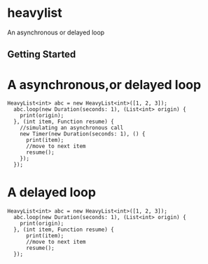 # heavylist

An asynchronous or delayed loop

## Getting Started

# A asynchronous,or delayed loop
    HeavyList<int> abc = new HeavyList<int>([1, 2, 3]);
      abc.loop(new Duration(seconds: 1), (List<int> origin) {
        print(origin);
      }, (int item, Function resume) {
        //simulating an asynchronous call
        new Timer(new Duration(seconds: 1), () {
          print(item);
          //move to next item
          resume();
        });
      });
# A delayed loop
    HeavyList<int> abc = new HeavyList<int>([1, 2, 3]);
      abc.loop(new Duration(seconds: 1), (List<int> origin) {
        print(origin);
      }, (int item, Function resume) {
          print(item);
          //move to next item
          resume();
      });
